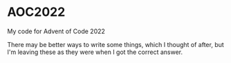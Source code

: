 # AOC2022
My code for Advent of Code 2022

There may be better ways to write some things, which I thought of after, but I'm leaving these as they were when I got the correct answer.
